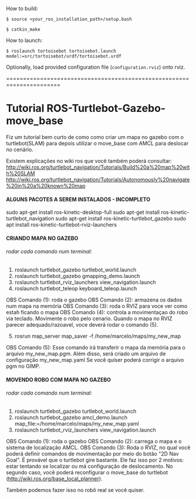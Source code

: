 How to build:

`$ source <your_ros_installation_path>/setup.bash`

`$ catkin_make`

How to launch:

`$ roslaunch tortoisebot tortoisebot.launch model:=src/tortoisebot/urdf/tortoisebot.urdf`

Optionally, load provided configuration file (`configuration.rviz`) onto rviz.

======================================================================

# Tutorial ROS-Turtlebot-Gazebo-move_base

Fiz um tutorial bem curto de como como criar um mapa no gazebo com o turtlebot(SLAM) para depois utilizar o move_base com AMCL para deslocar no cenário.

Existem explicações no wiki ros que você também poderá consultar: 
http://wiki.ros.org/turtlebot_navigation/Tutorials/Build%20a%20map%20with%20SLAM
http://wiki.ros.org/turtlebot_navigation/Tutorials/Autonomously%20navigate%20in%20a%20known%20map

#### ALGUNS PACOTES A SEREM INSTALADOS - INCOMPLETO
sudo apt-get install ros-kinetic-desktop-full
sudo apt-get install ros-kinetic-turtlebot_navigation
sudo apt-get install ros-kinetic-turtlebot_gazebo
sudo apt install ros-kinetic-turtlebot-rviz-launchers

#### CRIANDO MAPA NO GAZEBO 
###### rodar cada comando num terminal:

1) roslaunch turtlebot_gazebo turtlebot_world.launch
2) roslaunch turtlebot_gazebo gmapping_demo.launch
3) roslaunch turtlebot_rviz_launchers view_navigation.launch
4) roslaunch turtlebot_teleop keyboard_teleop.launch 

OBS Comando (1): roda o gazebo
OBS Comando (2): armazena os dados num mapa na memória
OBS Comando (3): roda o RVIZ para voce ver como estah ficando o mapa
OBS Comando (4): controla a movimentaçao do robo via teclado. Movimente o robo pelo cenario. Quando o mapa no RVIZ parecer adequado/razoavel, voce deverá rodar o comando (5).

5) rosrun map_server map_saver -f /home/marcelo/maps/my_new_map

OBS Comando (5): Esse comando irá transferir o mapa da memória para o arquivo my_new_map.pgm. Além disso, será criado um arquivo de configuração my_new_map.yaml
Se você quiser poderá corrigir o arquivo pgm no GIMP.


#### MOVENDO ROBO COM MAPA NO GAZEBO 
###### rodar cada comando num terminal:
1) roslaunch turtlebot_gazebo turtlebot_world.launch
2) roslaunch turtlebot_gazebo amcl_demo.launch map_file:=/home/marcelo/maps/my_new_map.yaml
3) roslaunch turtlebot_rviz_launchers view_navigation.launch 


OBS Comando (1): roda o gazebo
OBS Comando (2): carrega o mapa e o sistema de localização AMCL.
OBS Comando (3): Roda o RVIZ, no qual você poderá definir comandos de movimentação por meio do botão "2D Nav Goal".
É provável que o turtlebot gire bastante. Ele faz isso por 2 motivos: estar tentando se localizar ou má configuração de deslocamento.
No segundo caso, você poderá reconfigurar o move_base do turtlebot (http://wiki.ros.org/base_local_planner).

Também podemos fazer isso no robô real se você quiser.
